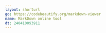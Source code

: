 ```yaml
---
layout: shorturl
go: https://codebeautify.org/markdown-viewer
name: MarkDown online tool
dt: 240410093911
---
```

